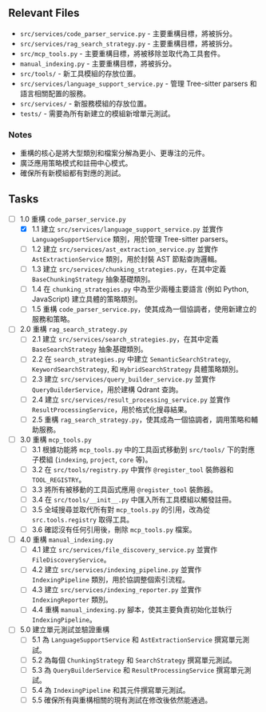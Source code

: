 ## Relevant Files

- `src/services/code_parser_service.py` - 主要重構目標，將被拆分。
- `src/services/rag_search_strategy.py` - 主要重構目標，將被拆分。
- `src/mcp_tools.py` - 主要重構目標，將被移除並取代為工具套件。
- `manual_indexing.py` - 主要重構目標，將被拆分。
- `src/tools/` - 新工具模組的存放位置。
- `src/services/language_support_service.py` - 管理 Tree-sitter parsers 和語言相關配置的服務。
- `src/services/` - 新服務模組的存放位置。
- `tests/` - 需要為所有新建立的模組新增單元測試。

### Notes

- 重構的核心是將大型類別和檔案分解為更小、更專注的元件。
- 廣泛應用策略模式和註冊中心模式。
- 確保所有新模組都有對應的測試。

## Tasks

- [ ] 1.0 重構 `code_parser_service.py`
  - [x] 1.1 建立 `src/services/language_support_service.py` 並實作 `LanguageSupportService` 類別，用於管理 Tree-sitter parsers。
  - [ ] 1.2 建立 `src/services/ast_extraction_service.py` 並實作 `AstExtractionService` 類別，用於封裝 AST 節點查詢邏輯。
  - [ ] 1.3 建立 `src/services/chunking_strategies.py`，在其中定義 `BaseChunkingStrategy` 抽象基礎類別。
  - [ ] 1.4 在 `chunking_strategies.py` 中為至少兩種主要語言 (例如 Python, JavaScript) 建立具體的策略類別。
  - [ ] 1.5 重構 `code_parser_service.py`，使其成為一個協調者，使用新建立的服務和策略。

- [ ] 2.0 重構 `rag_search_strategy.py`
  - [ ] 2.1 建立 `src/services/search_strategies.py`，在其中定義 `BaseSearchStrategy` 抽象基礎類別。
  - [ ] 2.2 在 `search_strategies.py` 中建立 `SemanticSearchStrategy`, `KeywordSearchStrategy`, 和 `HybridSearchStrategy` 具體策略類別。
  - [ ] 2.3 建立 `src/services/query_builder_service.py` 並實作 `QueryBuilderService`，用於建構 Qdrant 查詢。
  - [ ] 2.4 建立 `src/services/result_processing_service.py` 並實作 `ResultProcessingService`，用於格式化搜尋結果。
  - [ ] 2.5 重構 `rag_search_strategy.py`，使其成為一個協調者，調用策略和輔助服務。

- [ ] 3.0 重構 `mcp_tools.py`
  - [ ] 3.1 根據功能將 `mcp_tools.py` 中的工具函式移動到 `src/tools/` 下的對應子模組 (`indexing`, `project`, `core` 等)。
  - [ ] 3.2 在 `src/tools/registry.py` 中實作 `@register_tool` 裝飾器和 `TOOL_REGISTRY`。
  - [ ] 3.3 將所有被移動的工具函式應用 `@register_tool` 裝飾器。
  - [ ] 3.4 在 `src/tools/__init__.py` 中匯入所有工具模組以觸發註冊。
  - [ ] 3.5 全域搜尋並取代所有對 `mcp_tools.py` 的引用，改為從 `src.tools.registry` 取得工具。
  - [ ] 3.6 確認沒有任何引用後，刪除 `mcp_tools.py` 檔案。

- [ ] 4.0 重構 `manual_indexing.py`
  - [ ] 4.1 建立 `src/services/file_discovery_service.py` 並實作 `FileDiscoveryService`。
  - [ ] 4.2 建立 `src/services/indexing_pipeline.py` 並實作 `IndexingPipeline` 類別，用於協調整個索引流程。
  - [ ] 4.3 建立 `src/services/indexing_reporter.py` 並實作 `IndexingReporter` 類別。
  - [ ] 4.4 重構 `manual_indexing.py` 腳本，使其主要負責初始化並執行 `IndexingPipeline`。

- [ ] 5.0 建立單元測試並驗證重構
  - [ ] 5.1 為 `LanguageSupportService` 和 `AstExtractionService` 撰寫單元測試。
  - [ ] 5.2 為每個 `ChunkingStrategy` 和 `SearchStrategy` 撰寫單元測試。
  - [ ] 5.3 為 `QueryBuilderService` 和 `ResultProcessingService` 撰寫單元測試。
  - [ ] 5.4 為 `IndexingPipeline` 和其元件撰寫單元測試。
  - [ ] 5.5 確保所有與重構相關的現有測試在修改後依然能通過。